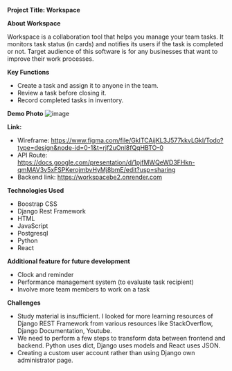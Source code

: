 **Project Title: Workspace**

**About Workspace**

Workspace is a collaboration tool that helps you manage your team tasks. It monitors task status (in cards) and notifies its users if the task is completed or not. Target audience of this software is for any businesses that want to improve their work processes. 

**Key Functions**

- Create a task and assign it to anyone in the team.
- Review a task before closing it.
- Record completed tasks in inventory.

**Demo Photo**
![image](https://github.com/shihaio/project4workspace/assets/115003963/77c27e44-0ec9-41c7-99b6-376f2cf42f05)



**Link:**

- Wireframe: https://www.figma.com/file/GkITCAijKL3J577kkvLGkl/Todo?type=design&node-id=0-1&t=rjf2uOnl8fQqHBTO-0
- API Route: https://docs.google.com/presentation/d/1pjfMWQeWD3FHkn-qmMAV3v5xFSPKerojmbvHyMj8bmE/edit?usp=sharing
- Backend link: https://workspacebe2.onrender.com

**Technologies Used**
- Boostrap CSS
- Django Rest Framework
- HTML
- JavaScript
- Postgresql
- Python
- React

**Additional feature for future development**
- Clock and reminder
- Performance management system (to evaluate task recipient)
- Involve more team members to work on a task

**Challenges**
- Study material is insufficient. I looked for more learning resources of Django REST Framework from various resources like StackOverflow, Django Documentation, Youtube.
- We need to perform a few steps to transform data between frontend and backend. Python uses dict, Django uses models and React uses JSON.
- Creating a custom user account rather than using Django own administrator page.
